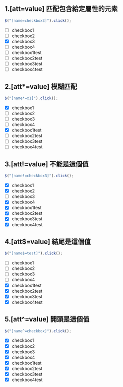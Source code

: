 ## 1.[att=value] 匹配包含給定屬性的元素

```js
$("[name=checkbox3]").click();
```

- [ ] checkbox1
- [ ] checkbox2
- [x] checkbox3
- [ ] checkbox4
- [ ] checkbox1test
- [ ] checkbox2test
- [ ] checkbox3test
- [ ] checkbox4test

## 2.[att*=value] 模糊匹配

```js
$("[name*=x1]").click();
```

- [x] checkbox1
- [ ] checkbox2
- [ ] checkbox3
- [ ] checkbox4
- [x] checkbox1test
- [ ] checkbox2test
- [ ] checkbox3test
- [ ] checkbox4test

## 3.[att!=value] 不能是這個值

```js
$("[name!=checkbox3]").click();
```

- [x] checkbox1
- [x] checkbox2
- [ ] checkbox3
- [x] checkbox4
- [x] checkbox1test
- [x] checkbox2test
- [x] checkbox3test
- [x] checkbox4test

## 4.[att$=value] 結尾是這個值

```js
$("[name$=test]").click();
```

- [ ] checkbox1
- [ ] checkbox2
- [ ] checkbox3
- [ ] checkbox4
- [x] checkbox1test
- [x] checkbox2test
- [x] checkbox3test
- [x] checkbox4test

## 5.[att^=value] 開頭是這個值

```js
$("[name^=checkbox]").click();
```

- [x] checkbox1
- [x] checkbox2
- [x] checkbox3
- [x] checkbox4
- [x] checkbox1test
- [x] checkbox2test
- [x] checkbox3test
- [x] checkbox4test
